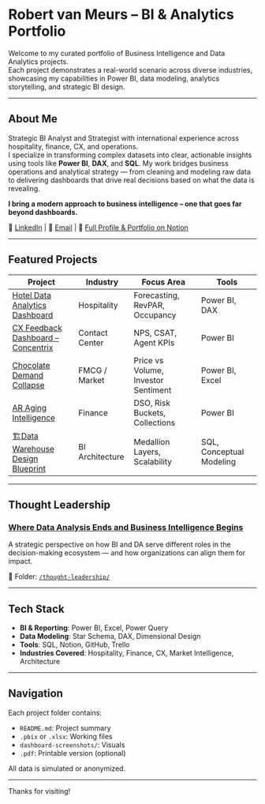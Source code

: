 
# Robert van Meurs – BI & Analytics Portfolio

Welcome to my curated portfolio of Business Intelligence and Data Analytics projects.  
Each project demonstrates a real-world scenario across diverse industries, showcasing my capabilities in Power BI, data modeling, analytics storytelling, and strategic BI design.

---

## About Me

Strategic BI Analyst and Strategist with international experience across hospitality, finance, CX, and operations.  
I specialize in transforming complex datasets into clear, actionable insights using tools like **Power BI**, **DAX**, and **SQL**. 
My work bridges business operations and analytical strategy — from cleaning and modeling raw data to delivering dashboards that drive real decisions based on what the data is revealing. 

**I bring a modern approach to business intelligence – one that goes far beyond dashboards.**

🔗 [LinkedIn](https://www.linkedin.com/) | 📧 [Email](mailto:rvm97@yahoo.com) | 📄 [Full Profile & Portfolio on Notion](https://robertvm.addpotion.com/)

---

## Featured Projects

| Project | Industry | Focus Area | Tools |
|--------|----------|------------|-------|
| [Hotel Data Analytics Dashboard](./hotel-dashboard/) | Hospitality | Forecasting, RevPAR, Occupancy | Power BI, DAX |
| [CX Feedback Dashboard – Concentrix](./concentrix-cx-feedback/) | Contact Center | NPS, CSAT, Agent KPIs | Power BI |
| [Chocolate Demand Collapse](./chocolate-demand/) | FMCG / Market | Price vs Volume, Investor Sentiment | Power BI, Excel |
| [AR Aging Intelligence](./ar-aging/) | Finance | DSO, Risk Buckets, Collections | Power BI |
| [🏗Data Warehouse Design Blueprint](./data-warehouse-design/) | BI Architecture | Medallion Layers, Scalability | SQL, Conceptual Modeling |

---

## Thought Leadership

### [Where Data Analysis Ends and Business Intelligence Begins](./thought-leadership/Where_Data_Analysis_Ends_BI_Begins.pdf)

A strategic perspective on how BI and DA serve different roles in the decision-making ecosystem — and how organizations can align them for impact.

📁 Folder: [`/thought-leadership/`](./thought-leadership/)

---

## Tech Stack

- **BI & Reporting**: Power BI, Excel, Power Query  
- **Data Modeling**: Star Schema, DAX, Dimensional Design  
- **Tools**: SQL, Notion, GitHub, Trello  
- **Industries Covered**: Hospitality, Finance, CX, Market Intelligence, Architecture

---

## Navigation

Each project folder contains:
- `README.md`: Project summary  
- `.pbix` or `.xlsx`: Working files  
- `dashboard-screenshots/`: Visuals  
- `.pdf`: Printable version (optional)

All data is simulated or anonymized.

---

Thanks for visiting!
